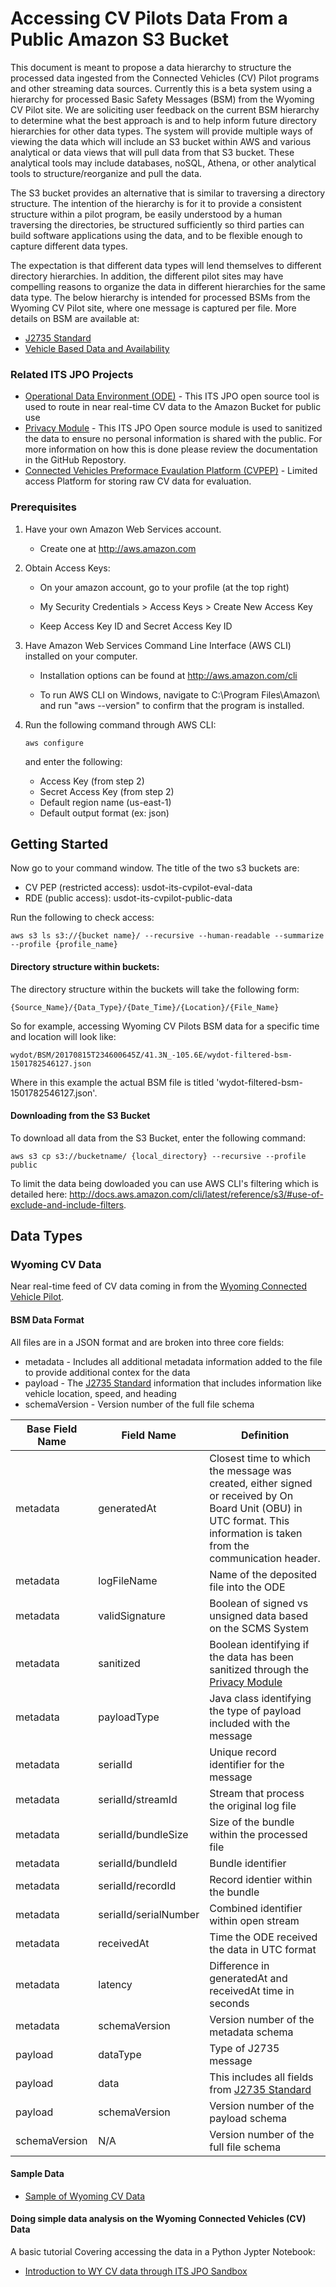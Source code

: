 # Accessing CV Pilots Data From a Public Amazon S3 Bucket

This document is meant to propose a data hierarchy to structure the processed data ingested from the Connected Vehicles (CV)
 Pilot programs and other streaming data sources. Currently this is a beta system using a hierarchy for processed Basic Safety Messages (BSM) from the Wyoming CV Pilot site. We are soliciting user feedback on the current BSM hierarchy to determine what the best approach is and to help inform future directory hierarchies for other data types. The system will provide multiple ways of viewing the data which will include an S3 bucket within AWS and various analytical or data views that will pull data from that S3 bucket. These analytical tools may include databases, noSQL, Athena, or other analytical tools to structure/reorganize and pull the data.

The S3 bucket provides an alternative that is similar to traversing a directory structure. The intention of the hierarchy is for it to provide a consistent structure within a pilot program, be easily understood by a human traversing the directories, be structured sufficiently so third parties can build software applications using the data, and to be flexible enough to capture different data types. 

The expectation is that different data types will lend themselves to different directory hierarchies. In addition, the different pilot sites may have compelling reasons to organize the data in different hierarchies for the same data type. The below hierarchy is intended for processed BSMs from the Wyoming CV Pilot site, where one message is captured per file. More details on BSM are available at:

- [J2735 Standard](http://standards.sae.org/j2735_201603/)
- [Vehicle Based Data and Availability](https://www.its.dot.gov/itspac/october2012/PDF/data_availability.pdf) 

### Related ITS JPO Projects

- [Operational Data Environment (ODE)](https://github.com/usdot-jpo-ode/jpo-ode) - This ITS JPO open source tool is used to route in near real-time CV data to the Amazon Bucket for public use
- [Privacy Module](https://github.com/usdot-jpo-ode/jpo-cvdp) - This  ITS JPO Open source module is used to sanitized the data to ensure no personal information is shared with the public.  For more information on how this is done please review the documentation in the GitHub Repostory.
- [Connected Vehicles Preformace Evaulation Platform (CVPEP)](https://github.com/VolpeUSDOT/CV-PEP) - Limited access Platform for storing raw CV data for evaluation.

### Prerequisites

1) Have your own Amazon Web Services account.

	- Create one at http://aws.amazon.com
 
2) Obtain Access Keys:
 
	- On your amazon account, go to your profile (at the top right)
	 
	- My Security Credentials > Access Keys > Create New Access Key
	 
	- Keep Access Key ID and Secret Access Key ID
 
3) Have Amazon Web Services Command Line Interface (AWS CLI) installed on your computer.

	- Installation options can be found at http://aws.amazon.com/cli

	- To run AWS CLI on Windows, navigate to C:\Program Files\Amazon\ and run "aws
	 --version" to confirm that the program is installed.
 
4) Run the following command through AWS CLI:
	```
	aws configure
	```
	and enter the following:
	 
	* Access Key (from step 2)
	* Secret Access Key (from step 2)
	* Default region name (us-east-1)
	* Default output format (ex: json)

## Getting Started

Now go to your command window. The title of the two s3 buckets are: 

 *	CV PEP (restricted access): usdot-its-cvpilot-eval-data
 *	RDE (public access): usdot-its-cvpilot-public-data

Run the following to check access:
```
aws s3 ls s3://{bucket name}/ --recursive --human-readable --summarize --profile {profile_name}
```

#### Directory structure within buckets:

The directory structure within the buckets will take the following form:

	{Source_Name}/{Data_Type}/{Date_Time}/{Location}/{File_Name}

So for example, accessing Wyoming CV Pilots BSM data for a specific time and location will look like: 


	wydot/BSM/20170815T234600645Z/41.3N_-105.6E/wydot-filtered-bsm-1501782546127.json


Where in this example the actual BSM file is titled 'wydot-filtered-bsm-1501782546127.json'.

#### Downloading from the S3 Bucket

To download all data from the S3 Bucket, enter the following command:

```
aws s3 cp s3://bucketname/ {local_directory} --recursive --profile public
```

To limit the data being dowloaded you can use AWS CLI's filtering which is detailed here: http://docs.aws.amazon.com/cli/latest/reference/s3/#use-of-exclude-and-include-filters.

## Data Types

### Wyoming CV Data

Near real-time feed of CV data coming in from the [Wyoming Connected Vehicle Pilot]( https://www.its.dot.gov/pilots/pilots_wydot.htm).

#### BSM Data Format

All files are in a JSON format and are broken into three core fields:

- metadata - Includes all additional metadata information added to the file to provide additional contex for the data
- payload - The [J2735 Standard](http://standards.sae.org/j2735_201603/) information that includes information like vehicle location, speed, and heading
- schemaVersion - Version number of the full file schema


Base Field Name | Field Name | Definition
 ---  |  ---  |  ---
metadata|generatedAt|Closest time to which the message was created, either signed or received by On Board Unit (OBU) in UTC format. This information is taken from the communication header.
metadata|logFileName|Name of the deposited file into the ODE
metadata|validSignature|Boolean of signed vs unsigned data based on the SCMS System
metadata|sanitized|Boolean identifying if the data has been sanitized through the [Privacy Module](https://github.com/usdot-jpo-ode/jpo-cvdp)
metadata|payloadType|Java class identifying the type of payload included with the message
metadata|serialId|Unique record identifier for the message
metadata|serialId/streamId|Stream that process the original log file
metadata|serialId/bundleSize|Size of the bundle within the processed file
metadata|serialId/bundleId|Bundle identifier
metadata|serialId/recordId|Record identier within the bundle
metadata|serialId/serialNumber|Combined identifier within open stream
metadata|receivedAt|Time the ODE received the data in UTC format
metadata|latency| Difference in generatedAt and receivedAt time in seconds
metadata|schemaVersion|Version number of the metadata schema
payload| dataType| Type of J2735 message 
payload|data| This includes all fields from [J2735 Standard](http://standards.sae.org/j2735_201603/)
payload|schemaVersion|Version number of the payload schema
schemaVersion|N/A|Version number of the full file schema

#### Sample Data

- [Sample of Wyoming CV Data](/sample/wydot-filtered-bsm-1502840971677.json)



#### Doing simple data analysis on the Wyoming Connected Vehicles (CV) Data

A basic tutorial Covering accessing the data in a Python Jypter Notebook:
- [Introduction to WY CV data through ITS JPO Sandbox](notebooks/Introduction%20to%20WY%20CV%20data%20through%20ITS%20JPO%20Sandbox.ipynb) 



